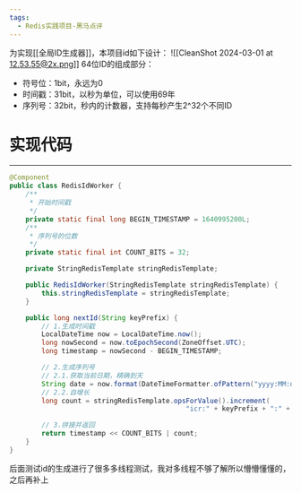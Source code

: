```yaml
---
tags:
  - Redis实践项目-黑马点评
---
```

为实现[[全局ID生成器]]，本项目id如下设计：
![[CleanShot 2024-03-01 at 12.53.55@2x.png]]
64位ID的组成部分：
- 符号位：1bit，永远为0
- 时间戳：31bit，以秒为单位，可以使用69年
- 序列号：32bit，秒内的计数器，支持每秒产生2^32个不同ID

# 实现代码
---
```java
@Component
public class RedisIdWorker {
    /**
     * 开始时间戳
     */
    private static final long BEGIN_TIMESTAMP = 1640995200L;
    /**
     * 序列号的位数
     */
    private static final int COUNT_BITS = 32;

    private StringRedisTemplate stringRedisTemplate;

    public RedisIdWorker(StringRedisTemplate stringRedisTemplate) {
        this.stringRedisTemplate = stringRedisTemplate;
    }

    public long nextId(String keyPrefix) {
        // 1.生成时间戳
        LocalDateTime now = LocalDateTime.now();
        long nowSecond = now.toEpochSecond(ZoneOffset.UTC);
        long timestamp = nowSecond - BEGIN_TIMESTAMP;

        // 2.生成序列号
        // 2.1.获取当前日期，精确到天
        String date = now.format(DateTimeFormatter.ofPattern("yyyy:MM:dd"));
        // 2.2.自增长
        long count = stringRedisTemplate.opsForValue().increment(
									        "icr:" + keyPrefix + ":" + date);

        // 3.拼接并返回
        return timestamp << COUNT_BITS | count;
    }
}
```

后面测试id的生成进行了很多多线程测试，我对多线程不够了解所以懵懵懂懂的，之后再补上
